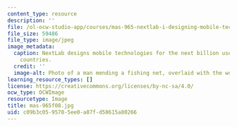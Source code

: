 ```yaml
---
content_type: resource
description: ''
file: /ol-ocw-studio-app/courses/mas-965-nextlab-i-designing-mobile-technologies-for-the-next-billion-users-fall-2008/c09b3c0595785ee0a87fd58615a80266_mas-965f08.jpg
file_size: 59486
file_type: image/jpeg
image_metadata:
  caption: NextLab designs mobile technologies for the next billion users in developing
    countries.
  credit: ''
  image-alt: Photo of a man mending a fishing net, overlaid with the words 'I AM NEXT.'
learning_resource_types: []
license: https://creativecommons.org/licenses/by-nc-sa/4.0/
ocw_type: OCWImage
resourcetype: Image
title: mas-965f08.jpg
uid: c09b3c05-9578-5ee0-a87f-d58615a80266
---
```

